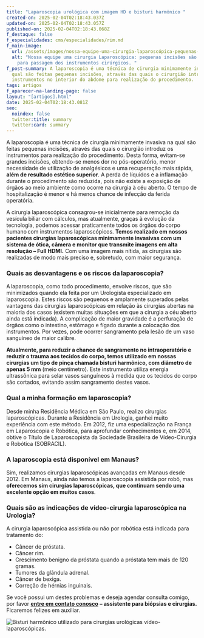 ```yaml
---
title: "Laparoscopia urológica com imagem HD e bisturi harmônico "
created-on: 2025-02-04T02:18:43.037Z
updated-on: 2025-02-04T02:18:43.057Z
published-on: 2025-02-04T02:18:43.068Z
f_destaque: false
f_especialidades: cms/especialidades/rim.md
f_main-image:
  url: /assets/images/nossa-equipe-uma-cirurgia-laparoscópica-pequenas-incisões-são-utilizadas-para-passagem-dos-instrumentos-cirúrgicos.jpg
  alt: "Nossa equipe uma cirurgia Laparoscópica: pequenas incisões são utilizadas
    para passagem dos instrumentos cirúrgicos. "
f_post-summary: A laparoscopia é uma técnica de cirurgia minimamente invasiva na
  qual são feitas pequenas incisões, através das quais o cirurgião introduz os
  instrumentos no interior do abdome para realização do procedimento.
tags: artigos
f_aparecer-na-landing-page: false
layout: "[artigos].html"
date: 2025-02-04T02:18:43.081Z
seo:
  noindex: false
  twitter:title: summary
  twitter:card: summary
---
```

A laparoscopia é uma técnica de cirurgia minimamente invasiva na qual são feitas pequenas incisões, através das quais o cirurgião introduz os instrumentos para realização do procedimento. Desta forma, evitam-se grandes incisões, obtendo-se menos dor no pós-operatório, menor necessidade de utilização de analgésicos e uma recuperação mais rápida, **além de resultado estético superior**. A perda de líquidos e a inflamação durante o procedimento são reduzida, pois não existe a exposição de órgãos ao meio ambiente como ocorre na cirurgia à céu aberto. O tempo de hospitalização é menor e há menos chance de infecção da ferida operatória. 

A cirurgia laparoscópica consagrou-se inicialmente para remoção da vesícula biliar com cálculos, mas atualmente, graças à evolução da tecnologia, podemos acessar praticamente todos os órgãos do corpo humano com instrumentos laparoscópicos. **Temos realizado em nossos pacientes cirurgias laparoscópicas minimamente invasivas com um sistema de ótica, câmera e monitor que transmite imagens em alta resolução – Full HDMI.** Com uma imagem mais nítida, as cirurgias são realizadas de modo mais preciso e, sobretudo, com maior segurança. 

### **Quais as desvantagens e os riscos da laparoscopia?** 

A laparoscopia, como todo procedimento, envolve riscos, que são minimizados quando ela feita por um Urologista especializado em laparoscopia. Estes riscos são pequenos e amplamente superados pelas vantagens das cirurgias laparoscópicas em relação às cirurgias abertas na maioria dos casos (existem muitas situações em que a cirurgia a céu aberto ainda está indicada). A complicação de maior gravidade é a perfuração de órgãos como o intestino, estômago e fígado durante a colocação dos instrumentos. Por vezes, pode ocorrer sangramento pela lesão de um vaso sanguíneo de maior calibre.  

**Atualmente, para reduzir a chance de sangramento no intraoperatório e reduzir o trauma aos tecidos do corpo, temos utilizado em nossas cirurgias um tipo de pinça chamada bisturi harmônico, com diâmetro de apenas 5 mm** (meio centímetro). Este instrumento utiliza energia ultrassônica para selar vasos sanguíneos à medida que os tecidos do corpo são cortados, evitando assim sangramento destes vasos.

### **Qual a minha formação em laparoscopia?** 

Desde minha Residência Médica em São Paulo, realizo cirurgias laparoscópicas. Durante a Residência em Urologia, ganhei muito experiência com este método. Em 2012, fiz uma especialização na França em Laparoscopia e Robótica, para aprofundar conhecimentos e, em 2014, obtive o Título de Laparoscopista da Sociedade Brasileira de Vídeo-Cirurgia e Robótica (SOBRACIL).

### **A laparoscopia está disponível em Manaus?**

Sim, realizamos cirurgias laparoscópicas avançadas em Manaus desde 2012. Em Manaus, ainda não temos a laparoscopia assistida por robô, mas **oferecemos sim cirurgias laparoscópicas, que continuam sendo uma excelente opção em muitos casos**.

### **Quais são as indicações de vídeo-cirurgia laparoscópica na Urologia?** 

A cirurgia laparoscópica assistida ou não por robótica está indicada para tratamento do:

* Câncer de próstata.
* Câncer rim.
* Crescimento benigno da próstata quando a próstata tem mais de 120 gramas.
* Tumores da glândula adrenal.
* Câncer de bexiga.
* Correção de hérnias inguinais.

Se você possui um destes problemas e deseja agendar consulta comigo, por favor **[entre em contato conosco](https://api.whatsapp.com/send?phone=5592982252490)** **– assistente para biópsias e cirurgias.** Ficaremos felizes em auxiliar.

![Bisturi harmônico utilizado para cirurgias urológicas vídeo-laparoscópicas. ](/assets/images/harmonic2.png "Bisturi harmônico utilizado para cirurgias urológicas vídeo-laparoscópicas. ")